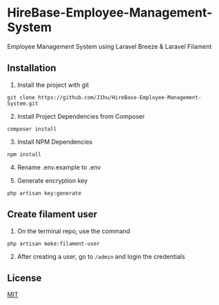 # HireBase-Employee-Management-System
Employee Management System using Laravel Breeze & Laravel Filament

## Installation

1. Install the project with git

```
git clone https://github.com/J1hu/HireBase-Employee-Management-System.git
```   
2. Install Project Dependencies from Composer

```
composer install 
```

3. Install NPM Dependencies
```
npm install 
```

4. Rename .env.example to .env


5. Generate encryption key
```
php artisan key:generate
```

## Create filament user

1. On the terminal repo, use the command
```
php artisan make:filament-user
```

2. After creating a user, go to `/admin` and login the credentials

## License

[MIT](https://choosealicense.com/licenses/mit/)
